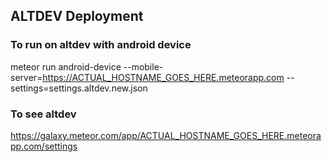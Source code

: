 ## ALTDEV Deployment

### To run on altdev with android device

meteor run android-device --mobile-server=https://ACTUAL_HOSTNAME_GOES_HERE.meteorapp.com --settings=settings.altdev.new.json

### To see altdev

https://galaxy.meteor.com/app/ACTUAL_HOSTNAME_GOES_HERE.meteorapp.com/settings